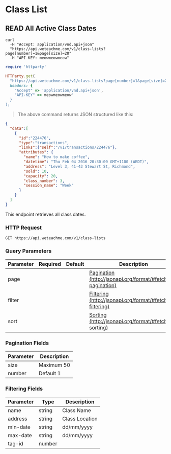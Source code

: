 # Class List

## READ All Active Class Dates

```shell
curl 
  -H "Accept: application/vnd.api+json" 
  "https://api.weteachme.com/v1/class-lists?page[number]=1&page[size]=20"
  -H "API-KEY: meowmeowmeow"
```

```ruby
require 'httparty'

HTTParty.get(
  "https://api.weteachme.com/v1/class-lists?page[number]=1&page[size]=20", 
  headers: {
    "Accept" => 'application/vnd.api+json', 
    "API-KEY" => meowmeowmeow"
  }
);

```

> The above command returns JSON structured like this:

```json
{
  "data":[
    {
      "id":"224476",
      "type":"transactions",
      "links":{"self":"/v1/transactions/224476"},
      "attributes": {
        "name": "How to make coffee",
        "datetime": "Thu Feb 04 2016 20:30:00 GMT+1100 (AEDT)",
        "address": "Level 3, 41-43 Stewart St, Richmond",
        "sold": 10,
        "capacity": 20,
        "class_number": 3,
        "session_name": "Week"
      }
    }
  ]
}
```

This endpoint retrieves all class dates.

### HTTP Request

`GET https://api.weteachme.com/v1/class-lists`

### Query Parameters

Parameter | Required | Default | Description
--------- | -------- | ------- | -----------
page      |          |         | [Pagination (http://jsonapi.org/format/#fetching-pagination)](http://jsonapi.org/format/#fetching-pagination)
filter    |          |         | [Filtering (http://jsonapi.org/format/#fetching-filtering)](http://jsonapi.org/format/#fetching-filtering)
sort      |          |         | [Sorting (http://jsonapi.org/format/#fetching-sorting)](http://jsonapi.org/format/#fetching-sorting)

### Pagination Fields

Parameter  | Description
---------- | -----------
size       | Maximum 50
number     | Default 1

### Filtering Fields

Parameter     | Type       |  Description
------------- | ---------- |  -----------
name          | string     |  Class Name
address       | string     |  Class Location
min-date      | string     |  dd/mm/yyyy
max-date      | string     |  dd/mm/yyyy
tag-id        | number     |  
